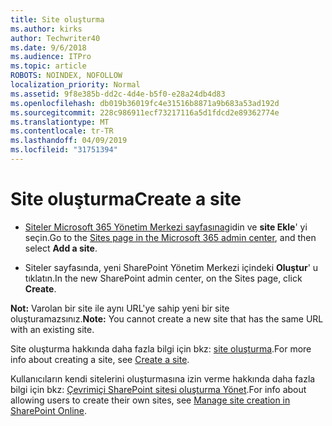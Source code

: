 ```yaml
---
title: Site oluşturma
ms.author: kirks
author: Techwriter40
ms.date: 9/6/2018
ms.audience: ITPro
ms.topic: article
ROBOTS: NOINDEX, NOFOLLOW
localization_priority: Normal
ms.assetid: 9f8e385b-dd2c-4d4e-b5f0-e28a24db4d83
ms.openlocfilehash: db019b36019fc4e31516b8871a9b683a53ad192d
ms.sourcegitcommit: 228c986911ecf73217116a5d1fdcd2e89362774e
ms.translationtype: MT
ms.contentlocale: tr-TR
ms.lasthandoff: 04/09/2019
ms.locfileid: "31751394"
---
```

# <a name="create-a-site"></a><span data-ttu-id="af72a-102">Site oluşturma</span><span class="sxs-lookup"><span data-stu-id="af72a-102">Create a site</span></span>

- <span data-ttu-id="af72a-103">[Siteler Microsoft 365 Yönetim Merkezi sayfasına](https://portal.office.com/adminportal/home#/SitesList)gidin ve **site Ekle**' yi seçin.</span><span class="sxs-lookup"><span data-stu-id="af72a-103">Go to the [Sites page in the Microsoft 365 admin center](https://portal.office.com/adminportal/home#/SitesList), and then select **Add a site**.</span></span> 
    
- <span data-ttu-id="af72a-104">Siteler sayfasında, yeni SharePoint Yönetim Merkezi içindeki **Oluştur**' u tıklatın.</span><span class="sxs-lookup"><span data-stu-id="af72a-104">In the new SharePoint admin center, on the Sites page, click **Create**.</span></span> 
    
 <span data-ttu-id="af72a-105">**Not:** Varolan bir site ile aynı URL'ye sahip yeni bir site oluşturamazsınız.</span><span class="sxs-lookup"><span data-stu-id="af72a-105">**Note:** You cannot create a new site that has the same URL with an existing site.</span></span> 
  
<span data-ttu-id="af72a-106">Site oluşturma hakkında daha fazla bilgi için bkz: [site oluşturma](https://go.microsoft.com/fwlink/?linkid=866295).</span><span class="sxs-lookup"><span data-stu-id="af72a-106">For more info about creating a site, see [Create a site](https://go.microsoft.com/fwlink/?linkid=866295).</span></span>
  
<span data-ttu-id="af72a-107">Kullanıcıların kendi sitelerini oluşturmasına izin verme hakkında daha fazla bilgi için bkz: [Çevrimiçi SharePoint sitesi oluşturma Yönet](https://go.microsoft.com/fwlink/?linkid=866296).</span><span class="sxs-lookup"><span data-stu-id="af72a-107">For info about allowing users to create their own sites, see [Manage site creation in SharePoint Online](https://go.microsoft.com/fwlink/?linkid=866296).</span></span>
  


